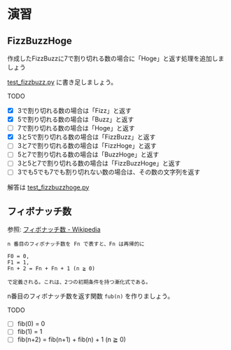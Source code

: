 # 演習

## FizzBuzzHoge

作成したFizzBuzzに7で割り切れる数の場合に「Hoge」と返す処理を追加しましょう

[test_fizzbuzz.py](fizzbuzzhoge/test_fizzbuzz.py) に書き足しましょう。

TODO
- [x] 3で割り切れる数の場合は「Fizz」と返す
- [x] 5で割り切れる数の場合は「Buzz」と返す
- [ ] 7で割り切れる数の場合は「Hoge」と返す
- [x] 3と5で割り切れる数の場合は「FizzBuzz」と返す
- [ ] 3と7で割り切れる数の場合は「FizzHoge」と返す
- [ ] 5と7で割り切れる数の場合は「BuzzHoge」と返す
- [ ] 3と5と7で割り切れる数の場合は「FizzBuzzHoge」と返す
- [ ] 3でも5でも7でも割り切れない数の場合は、その数の文字列を返す

解答は [test_fizzbuzzhoge.py](fizzbuzzhoge/test_fizzbuzzhoge.py) 

## フィボナッチ数

参照: [フィボナッチ数 - Wikipedia](https://ja.wikipedia.org/wiki/%E3%83%95%E3%82%A3%E3%83%9C%E3%83%8A%E3%83%83%E3%83%81%E6%95%B0)

```text
n 番目のフィボナッチ数を Fn で表すと、Fn は再帰的に

F0 = 0,
F1 = 1,
Fn + 2 = Fn + Fn + 1 (n ≧ 0)

で定義される。これは、2つの初期条件を持つ漸化式である。
```

n番目のフィボナッチ数を返す関数 `fub(n)` を作りましょう。

TODO
- [ ] fib(0) = 0
- [ ] fib(1) = 1
- [ ] fib(n+2) = fib(n+1) + fib(n) + 1 (n ≧ 0)
